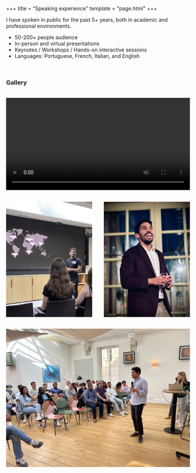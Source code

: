 +++
title = "Speaking experience"
template = "page.html"
+++

I have spoken in public for the past 5+ years, both in academic and professional environments.

- 50-200+ people audience
- In-person and virtual presentations
- Keynotes / Workshops / Hands-on interactive sessions
- Languages: Portuguese, French, Italian, and English

<br>

### Gallery

<div class="media-grid">
    <!-- Video -->
    <div class="media-item">
        <video controls width="100%">
            <source src="/videos/iBFKeynoteExerpt.mp4" type="video/mp4">
            Your browser does not support the video tag.
        </video>
    </div>
</div>

<div class="media-grid">
<!-- Images -->
    <div class="media-item">
        <img src="/images/photo1.jpg" alt="Speaking at Conference" loading="lazy">
    </div>
    <div class="media-item">
        <img src="/images/photo2.jpg" alt="Workshop Presentation" loading="lazy">
    </div>
     <div class="media-item">
        <img src="/images/photo3.jpg" alt="Workshop Presentation" loading="lazy">
    </div>
</div>

<style>

.media-grid {
    display: grid;
    gap: 2rem;
    margin: 2rem 0;
}

/* Video container takes full width */
.media-grid:first-of-type {
    grid-template-columns: 1fr;
}

/* Images are in a 2-column grid */
.media-grid:last-of-type {
    grid-template-columns: repeat(2, 1fr);
}

/* Make last item full width if it's alone in its row */
.media-grid:last-of-type .media-item:last-child:nth-child(2n + 1) {
    grid-column: 1 / -1;
}

.media-item {
    display: flex;
    justify-content: center;
    align-items: center;
}

.media-item img, 
.media-item video {
    width: 100%;
    height: 100%;
    object-fit: cover;
    border: none !important;
    outline: none !important;
    align-self: center;
}
</style>